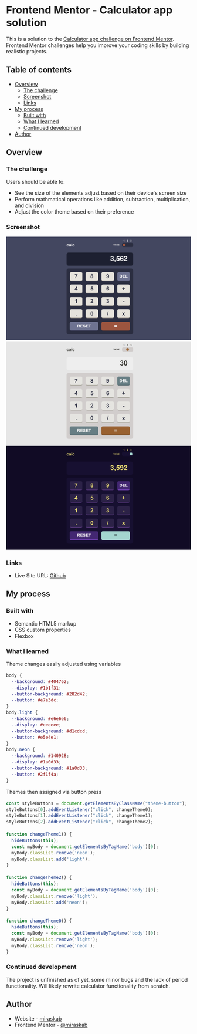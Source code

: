 # Frontend Mentor - Calculator app solution

This is a solution to the [Calculator app challenge on Frontend Mentor](https://www.frontendmentor.io/challenges/calculator-app-9lteq5N29). Frontend Mentor challenges help you improve your coding skills by building realistic projects. 

## Table of contents

- [Overview](#overview)
  - [The challenge](#the-challenge)
  - [Screenshot](#screenshot)
  - [Links](#links)
- [My process](#my-process)
  - [Built with](#built-with)
  - [What I learned](#what-i-learned)
  - [Continued development](#continued-development)
- [Author](#author)


## Overview

### The challenge

Users should be able to:

- See the size of the elements adjust based on their device's screen size
- Perform mathmatical operations like addition, subtraction, multiplication, and division
- Adjust the color theme based on their preference

### Screenshot
![](./screenshot1.jpg)
![](./screenshot2.jpg)
![](./screenshot3.jpg)


### Links

- Live Site URL: [Github](https://mkab2000.github.io/calculator/)

## My process

### Built with

- Semantic HTML5 markup
- CSS custom properties
- Flexbox

### What I learned

Theme changes easily adjusted using variables
```css
body {
  --background: #404762;
  --display: #1b1f31;
  --button-background: #282d42;
  --button: #e7e3dc;
}
body.light {
  --background: #e6e6e6;
  --display: #eeeeee;
  --button-background: #d1cdcd;
  --button: #e5e4e1;
}
body.neon {
  --background: #140928;
  --display: #1a0d33;
  --button-background: #1a0d33;
  --button: #2f1f4a;
}
```
Themes then assigned via button press
```js
const styleButtons = document.getElementsByClassName("theme-button");
styleButtons[0].addEventListener("click", changeTheme0);
styleButtons[1].addEventListener("click", changeTheme1);
styleButtons[2].addEventListener("click", changeTheme2);

function changeTheme1() {
  hideButtons(this);
  const myBody = document.getElementsByTagName('body')[0];
  myBody.classList.remove('neon');
  myBody.classList.add('light');
}
  
function changeTheme2() {
  hideButtons(this);
  const myBody = document.getElementsByTagName('body')[0];
  myBody.classList.remove('light');
  myBody.classList.add('neon');
}

function changeTheme0() {
  hideButtons(this);
  const myBody = document.getElementsByTagName('body')[0];
  myBody.classList.remove('light');
  myBody.classList.remove('neon');
}
```

### Continued development

The project is unfinished as of yet, some minor bugs and the lack of period functionality.
Will likely rewrite calculator functionality from scratch.


## Author

- Website - [miraskab](https://github.com/mkab2000)
- Frontend Mentor - [@miraskab](https://www.frontendmentor.io/profile/miraskab)
